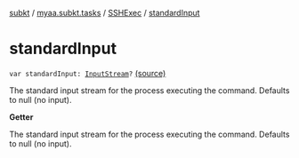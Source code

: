 [subkt](../../index.md) / [myaa.subkt.tasks](../index.md) / [SSHExec](index.md) / [standardInput](./standard-input.md)

# standardInput

`var standardInput: `[`InputStream`](https://docs.oracle.com/javase/9/docs/api/java/io/InputStream.html)`?` [(source)](https://github.com/Myaamori/SubKt/blob/0.1.4/src/main/kotlin/myaa/subkt/tasks/tasks.kt#L2044)

The standard input stream for the process executing the command.
Defaults to null (no input).

**Getter**

The standard input stream for the process executing the command.
Defaults to null (no input).


